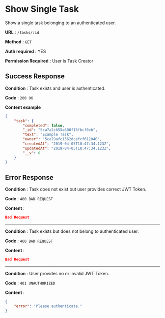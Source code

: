 # Show Single Task

Show a single task belonging to an authenticated user.

**URL** : `/tasks/:id`

**Method** : `GET`

**Auth required** : YES

**Permission Required** : User is Task Creator

## Success Response

**Condition** : Task exists and user is authenticated.

**Code** : `200 OK`

**Content example**

```json
{
    "task": {
        "completed": false,
        "_id": "5ca7a2c655a600f15fbcf0eb",
        "text": "Example Task",
        "owner": "5ca79afc1362dcefcf612040",
        "createdAt": "2019-04-05T18:47:34.123Z",
        "updatedAt": "2019-04-05T18:47:34.123Z",
        "__v": 0
    }
}
```

## Error Response
**Condition** : Task does not exist but user provides correct JWT Token.

**Code** : `400 BAD REQUEST`

**Content** :

```json
Bad Request
```

---

**Condition** : Task exists but does not belong to authenticated user.

**Code** : `400 BAD REQUEST`

**Content** :

```json
Bad Request
```

----

**Condition** : User provides no or invalid JWT Token.

**Code** : `401 UNAUTHORIZED`

**Content** :

```json
{
    "error": "Please authenticate."
}
```